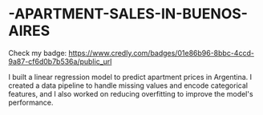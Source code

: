 # -APARTMENT-SALES-IN-BUENOS-AIRES


Check my badge: https://www.credly.com/badges/01e86b96-8bbc-4ccd-9a87-cf6d0b7b536a/public_url


I built a linear regression model to predict apartment prices in Argentina. I created a data pipeline to handle missing values and encode categorical features, and I also worked on reducing overfitting to improve the model's performance.
